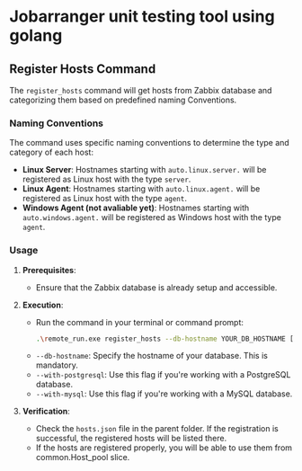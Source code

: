 # Jobarranger unit testing tool using golang

## Register Hosts Command

The `register_hosts` command will get hosts from Zabbix database and categorizing them based on predefined naming Conventions.

### Naming Conventions

The command uses specific naming conventions to determine the type and category of each host:

- **Linux Server**: Hostnames starting with `auto.linux.server.` will be registered as Linux host with the type `server`.
- **Linux Agent**: Hostnames starting with `auto.linux.agent.` will be registered as Linux host with the type `agent`.
- **Windows Agent (not avaliable yet)**: Hostnames starting with `auto.windows.agent.` will be registered as Windows host with the type `agent`.

### Usage

1. **Prerequisites**:
   - Ensure that the Zabbix database is already setup and accessible.

2. **Execution**:
   - Run the command in your terminal or command prompt:
     ```bash
     .\remote_run.exe register_hosts --db-hostname YOUR_DB_HOSTNAME [--with-postgresql | --with-mysql]
     ```
   - `--db-hostname`: Specify the hostname of your database. This is mandatory.
   - `--with-postgresql`: Use this flag if you're working with a PostgreSQL database.
   - `--with-mysql`: Use this flag if you're working with a MySQL database.

3. **Verification**:
   - Check the `hosts.json` file in the parent folder. If the registration is successful, the registered hosts will be listed there.
   - If the hosts are registered properly, you will be able to use them from common.Host_pool slice.